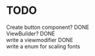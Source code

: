# TODO

Create button component? DONE \
ViewBuilder? DONE \
write a viewmodifier DONE \
write a enum for scaling fonts 

